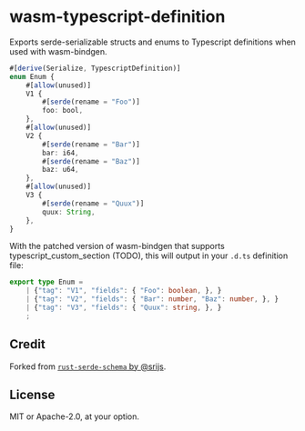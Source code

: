 # wasm-typescript-definition

Exports serde-serializable structs and enums to Typescript definitions when used with wasm-bindgen.

```typescript
#[derive(Serialize, TypescriptDefinition)]
enum Enum {
    #[allow(unused)]
    V1 {
        #[serde(rename = "Foo")]
        foo: bool,
    },
    #[allow(unused)]
    V2 {
        #[serde(rename = "Bar")]
        bar: i64,
        #[serde(rename = "Baz")]
        baz: u64,
    },
    #[allow(unused)]
    V3 {
        #[serde(rename = "Quux")]
        quux: String,
    },
}
```
 
With the patched version of wasm-bindgen that supports typescript_custom_section (TODO), this will output in your `.d.ts` definition file:

```typescript
export type Enum = 
    | {"tag": "V1", "fields": { "Foo": boolean, }, }
    | {"tag": "V2", "fields": { "Bar": number, "Baz": number, }, }
    | {"tag": "V3", "fields": { "Quux": string, }, }
    ;
```

## Credit

Forked from [`rust-serde-schema` by @srijs](https://github.com/srijs/rust-serde-schema?files=1).

## License

MIT or Apache-2.0, at your option.
